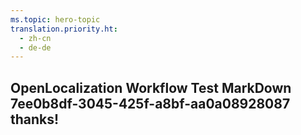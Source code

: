 ```yaml
---
ms.topic: hero-topic
translation.priority.ht: 
  - zh-cn
  - de-de
---
```

## OpenLocalization Workflow Test MarkDown 7ee0b8df-3045-425f-a8bf-aa0a08928087 thanks!
